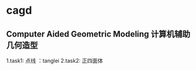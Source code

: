 ﻿cagd
====

Computer Aided Geometric Modeling
计算机辅助几何造型
---------------------------------

1.task1: 点线 ：tanglei
2.task2: 正四面体
